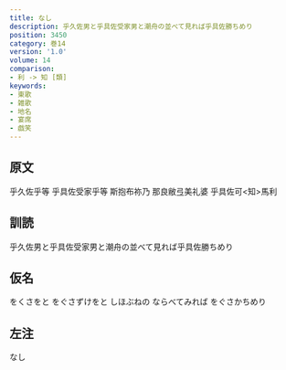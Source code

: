 ```yaml
---
title: なし
description: 乎久佐男と乎具佐受家男と潮舟の並べて見れば乎具佐勝ちめり
position: 3450
category: 巻14
version: '1.0'
volume: 14
comparison:
- 利 -> 知 [類]
keywords:
- 東歌
- 雑歌
- 地名
- 宴席
- 戯笑
---
```


## 原文

乎久佐乎等 乎具佐受家乎等 斯抱布祢乃 那良敝弖美礼婆 乎具佐可<知>馬利

## 訓読

乎久佐男と乎具佐受家男と潮舟の並べて見れば乎具佐勝ちめり

## 仮名

をくさをと をぐさずけをと しほぶねの ならべてみれば をぐさかちめり

## 左注

なし
